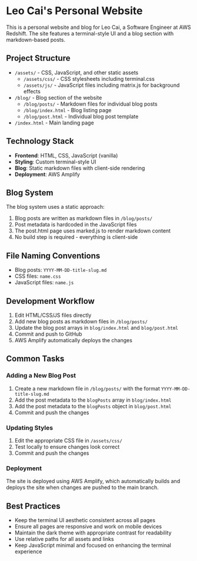 # Leo Cai's Personal Website

This is a personal website and blog for Leo Cai, a Software Engineer at AWS Redshift. The site features a terminal-style UI and a blog section with markdown-based posts.

## Project Structure

- `/assets/` - CSS, JavaScript, and other static assets
  - `/assets/css/` - CSS stylesheets including terminal.css
  - `/assets/js/` - JavaScript files including matrix.js for background effects
- `/blog/` - Blog section of the website
  - `/blog/posts/` - Markdown files for individual blog posts
  - `/blog/index.html` - Blog listing page
  - `/blog/post.html` - Individual blog post template
- `/index.html` - Main landing page

## Technology Stack

- **Frontend**: HTML, CSS, JavaScript (vanilla)
- **Styling**: Custom terminal-style UI
- **Blog**: Static markdown files with client-side rendering
- **Deployment**: AWS Amplify

## Blog System

The blog system uses a static approach:

1. Blog posts are written as markdown files in `/blog/posts/`
2. Post metadata is hardcoded in the JavaScript files
3. The post.html page uses marked.js to render markdown content
4. No build step is required - everything is client-side

## File Naming Conventions

- Blog posts: `YYYY-MM-DD-title-slug.md`
- CSS files: `name.css`
- JavaScript files: `name.js`

## Development Workflow

1. Edit HTML/CSS/JS files directly
2. Add new blog posts as markdown files in `/blog/posts/`
3. Update the blog post arrays in `blog/index.html` and `blog/post.html`
4. Commit and push to GitHub
5. AWS Amplify automatically deploys the changes

## Common Tasks

### Adding a New Blog Post

1. Create a new markdown file in `/blog/posts/` with the format `YYYY-MM-DD-title-slug.md`
2. Add the post metadata to the `blogPosts` array in `blog/index.html`
3. Add the post metadata to the `blogPosts` object in `blog/post.html`
4. Commit and push the changes

### Updating Styles

1. Edit the appropriate CSS file in `/assets/css/`
2. Test locally to ensure changes look correct
3. Commit and push the changes

### Deployment

The site is deployed using AWS Amplify, which automatically builds and deploys the site when changes are pushed to the main branch.

## Best Practices

- Keep the terminal UI aesthetic consistent across all pages
- Ensure all pages are responsive and work on mobile devices
- Maintain the dark theme with appropriate contrast for readability
- Use relative paths for all assets and links
- Keep JavaScript minimal and focused on enhancing the terminal experience
